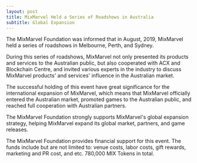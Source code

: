 ```yaml
---
layout: post
title: MixMarvel Held a Series of Roadshows in Australia
subtitle: Global Expansion
---
```


The MixMarvel Foundation was informed that in August, 2019, MixMarvel held a series of roadshows in Melbourne, Perth, and Sydney. 

During this series of roadshows, MixMarvel not only presented its products and services to the Australian public, but also cooperated with ACX and Blockchain Centre, and invited various experts in the industry to discuss MixMarvel products' and services' influence in the Australian market. 

The successful holding of this event have great significance for the international expansion of MixMarvel, which means that MixMarvel officially entered the Australian market, promoted games to the Australian public, and reached full cooperation with Australian partners. 

The MixMarvel Foundation strongly supports MixMarvel's global expansion strategy, helping MixMarvel expand its global market, partners, and game releases. 

The MixMarvel Foundation provides financial support for this event. The funds include but are not limited to: venue costs, labor costs, gift rewards, marketing and PR cost, and etc. 780,000 MIX Tokens in total. 


